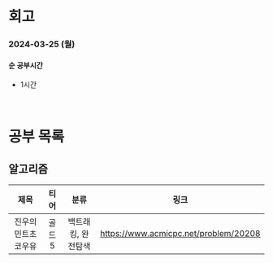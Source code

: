 # 회고

### 2024-03-25 (월)

#### 순 공부시간

- 1시간

<br>

# 공부 목록

## 알고리즘

|        제목         |  티어  |        분류        |                 링크                  |
| :-----------------: | :----: | :----------------: | :-----------------------------------: |
| 진우의 민트초코우유 | 골드 5 | 백트래킹, 완전탐색 | https://www.acmicpc.net/problem/20208 |
